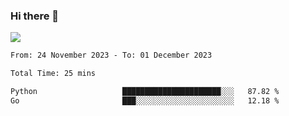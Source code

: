 ### Hi there 👋️

![](https://komarev.com/ghpvc/?username=Loner1024)

<!--START_SECTION:waka-->

```txt
From: 24 November 2023 - To: 01 December 2023

Total Time: 25 mins

Python                   ██████████████████████░░░   87.82 %
Go                       ███░░░░░░░░░░░░░░░░░░░░░░   12.18 %
```

<!--END_SECTION:waka-->



